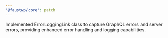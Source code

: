 ```yaml
---
'@faustwp/core': patch
---
```


Implemented ErrorLoggingLink class to capture GraphQL errors and server errors, providing enhanced error handling and logging capabilities.
